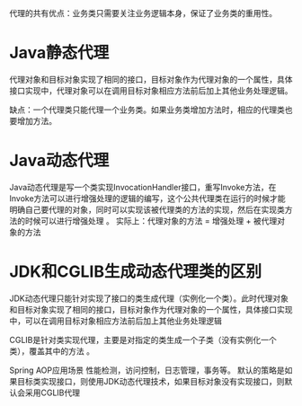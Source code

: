 

代理的共有优点：业务类只需要关注业务逻辑本身，保证了业务类的重用性。

# Java静态代理
代理对象和目标对象实现了相同的接口，目标对象作为代理对象的一个属性，具体接口实现中，代理对象可以在调用目标对象相应方法前后加上其他业务处理逻辑。

缺点：一个代理类只能代理一个业务类。如果业务类增加方法时，相应的代理类也要增加方法。

# Java动态代理
Java动态代理是写一个类实现InvocationHandler接口，重写Invoke方法，在Invoke方法可以进行增强处理的逻辑的编写，这个公共代理类在运行的时候才能明确自己要代理的对象，同时可以实现该被代理类的方法的实现，然后在实现类方法的时候可以进行增强处理
。
实际上：代理对象的方法 = 增强处理 + 被代理对象的方法

# JDK和CGLIB生成动态代理类的区别
JDK动态代理只能针对实现了接口的类生成代理（实例化一个类）。此时代理对象和目标对象实现了相同的接口，目标对象作为代理对象的一个属性，具体接口实现中，可以在调用目标对象相应方法前后加上其他业务处理逻辑

CGLIB是针对类实现代理，主要是对指定的类生成一个子类（没有实例化一个类），覆盖其中的方法 。

Spring AOP应用场景
性能检测，访问控制，日志管理，事务等。
默认的策略是如果目标类实现接口，则使用JDK动态代理技术，如果目标对象没有实现接口，则默认会采用CGLIB代理